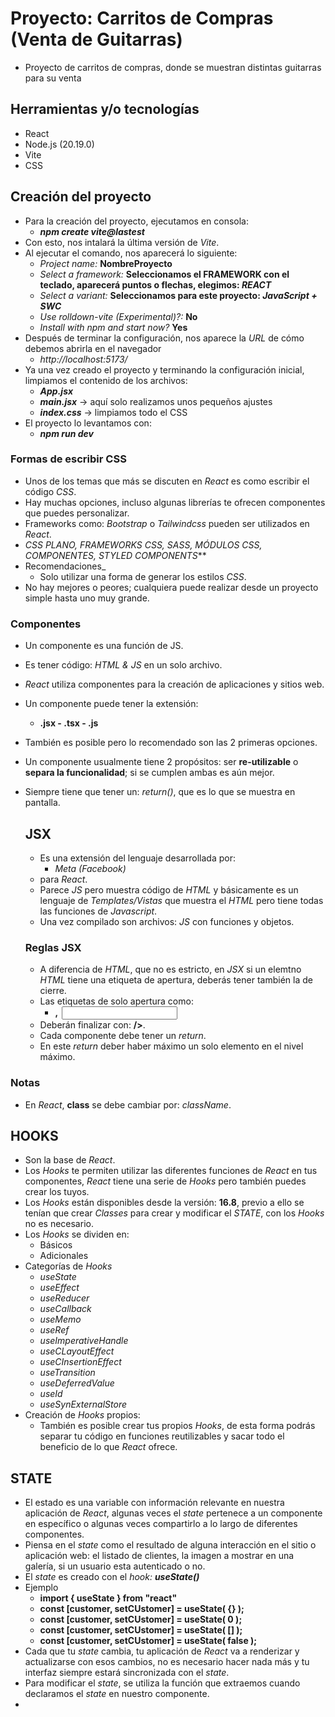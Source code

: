 # Proyecto: Carritos de Compras (Venta de Guitarras)

- Proyecto de carritos de compras, donde se muestran distintas guitarras para su venta

## Herramientas y/o tecnologías

- React
- Node.js (20.19.0)
- Vite
- CSS

## Creación del proyecto

- Para la creación del proyecto, ejecutamos en consola:
  - **_npm create vite@lastest_**
- Con esto, nos intalará la última versión de _Vite_.
- Al ejecutar el comando, nos aparecerá lo siguiente:
  - _Project name:_ **NombreProyecto**
  - _Select a framework:_ **Seleccionamos el FRAMEWORK con el teclado, aparecerá puntos o flechas, elegimos: _REACT_**
  - _Select a variant:_ **Seleccionamos para este proyecto: _JavaScript + SWC_**
  - _Use rolldown-vite (Experimental)?:_ **No**
  - _Install with npm and start now?_ **Yes**
- Después de terminar la configuración, nos aparece la _URL_ de cómo debemos abrirla en el navegador
  - _http://localhost:5173/_
- Ya una vez creado el proyecto y terminando la configuración inicial, limpiamos el contenido de los archivos:
  - **_App.jsx_**
  - **_main.jsx_** -> aquí solo realizamos unos pequeños ajustes
  - **_index.css_** -> limpiamos todo el CSS
- El proyecto lo levantamos con:
  - **_npm run dev_**

### Formas de escribir CSS

- Unos de los temas que más se discuten en _React_ es como escribir el código _CSS_.
- Hay muchas opciones, incluso algunas librerías te ofrecen componentes que puedes personalizar.
- Frameworks como: _Bootstrap_ o _Tailwindcss_ pueden ser utilizados en _React_.
- _CSS PLANO, FRAMEWORKS CSS, SASS, MÓDULOS CSS, COMPONENTES, STYLED COMPONENTS_**
- Recomendaciones_
  - Solo utilizar una forma de generar los estilos _CSS_.
- No hay mejores o peores; cualquiera puede realizar desde un proyecto simple hasta uno muy grande.

### Componentes

- Un componente es una función de JS.
- Es tener código: _HTML & JS_ en un solo archivo.
- _React_ utiliza componentes para la creación de aplicaciones y sitios web.
- Un componente puede tener la extensión:
  - **.jsx - .tsx - .js**
- También es posible pero lo recomendado son las 2 primeras opciones.
- Un componente usualmente tiene 2 propósitos: ser **re-utilizable** o **separa la funcionalidad**; si se cumplen ambas es aún mejor.
- Siempre tiene que tener un: _return()_, que es lo que se muestra en pantalla.

  ## JSX
  
  - Es una extensión del lenguaje desarrollada por:
    - _Meta (Facebook)_
  - para _React_.
  - Parece _JS_ pero muestra código de _HTML_ y básicamente es un lenguaje de _Templates/Vistas_ que muestra el _HTML_ pero tiene todas las funciones de _Javascript_.
  - Una vez compilado son archivos: _JS_ con funciones y objetos.
  
  ### Reglas JSX

  - A diferencia de _HTML_, que no es estricto, en _JSX_ si un elemtno _HTML_ tiene una etiqueta de apertura, deberás tener también la de cierre.
  - Las etiquetas de solo apertura como: 
    - **<link>, <img> <input>**
  - Deberán finalizar con: **/>**.
  - Cada componente debe tener un _return_.
  - En este _return_ deber haber máximo un solo elemento en el nivel máximo.

### Notas

- En _React_, **class** se debe cambiar por: _className_.

## HOOKS

- Son la base de _React_.
- Los _Hooks_ te permiten utilizar las diferentes funciones de _React_ en tus componentes, _React_ tiene una serie de _Hooks_ pero también puedes crear los tuyos.
- Los _Hooks_ están disponibles desde la versión: **16.8**, previo a ello se tenían que crear _Classes_ para crear y modificar el _STATE_, con los _Hooks_ no es necesario.
- Los _Hooks_ se dividen en:
  - Básicos
  - Adicionales
- Categorías de _Hooks_
  - _useState_
  - _useEffect_
  - _useReducer_
  - _useCallback_
  - _useMemo_
  - _useRef_
  - _useImperativeHandle_
  - _useCLayoutEffect_
  - _useCInsertionEffect_
  - _useTransition_
  - _useDeferredValue_
  - _useId_
  - _useSynExternalStore_
- Creación de _Hooks_ propios:
  - También es posible crear tus propios _Hooks_, de esta forma podrás separar tu código en funciones reutilizables y sacar todo el beneficio de lo que _React_ ofrece.

## STATE

- El estado es una variable con información relevante en nuestra aplicación de _React_, algunas veces el _state_ pertenece a un componente en específico o algunas veces compartirlo a lo largo de diferentes componentes.
- Piensa en el _state_ como el resultado de alguna interacción en el sitio o aplicación web: el listado de clientes, la imagen a mostrar en una galería, si un usuario esta autenticado o no.
- El _state_ es creado con el _hook: **useState()**_
- Ejemplo
  - **import { useState } from "react"**
  - **const [customer, setCUstomer] = useState( {} );**
  - **const [customer, setCUstomer] = useState( 0 );**
  - **const [customer, setCUstomer] = useState( [] );**
  - **const [customer, setCUstomer] = useState( false );**
- Cada que tu _state_ cambia, tu aplicación de _React_ va a renderizar y actualizarse con esos cambios, no es necesario hacer nada más y tu interfaz siempre estará sincronizada con el _state_.
- Para modificar el _state_, se utiliza la función que extraemos cuando declaramos el _state_ en nuestro componente.
- 